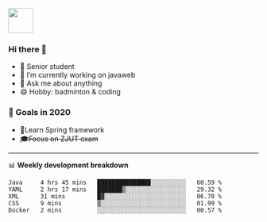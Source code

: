 <img src="https://github.com/egoist/egoist/raw/master/balloon.gif" width="50">

### Hi there 🐏

- 🌱 Senior student
- 🔭 I’m currently working on javaweb
- 💬 Ask me about anything
- 😄 Hobby: badminton & coding

### 🚀 Goals in 2020
+ 🍃Learn Spring framework
+ ~~🎓Focus on ZJUT exam~~
-------

📊 **Weekly development breakdown**
<!--START_SECTION:waka-->
```text
Java     4 hrs 45 mins   ███████████████░░░░░░░░░░   60.59 % 
YAML     2 hrs 17 mins   ███████▒░░░░░░░░░░░░░░░░░   29.32 % 
XML      31 mins         █▓░░░░░░░░░░░░░░░░░░░░░░░   06.70 % 
CSS      9 mins          ▒░░░░░░░░░░░░░░░░░░░░░░░░   01.99 % 
Docker   2 mins          ░░░░░░░░░░░░░░░░░░░░░░░░░   00.57 % 
```
<!--END_SECTION:waka-->
